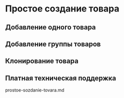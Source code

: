# Простое создание товара

## Добавление одного товара

## Добавление группы товаров

## Клонирование товара

## Платная техническая поддержка

prostoe-sozdanie-tovara.md